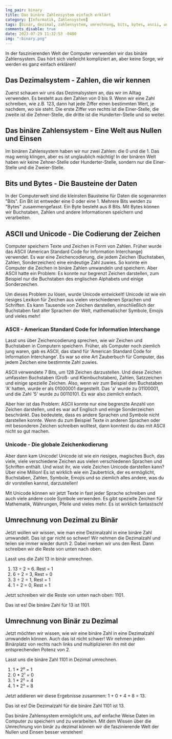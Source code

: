 ```yaml
---
lng_pair: binary
title: Das binäre Zahlensystem einfach erklärt
category: [Informatik, Zahlensystem]
tags: [binär, dezimal, zahlensystem, umrechnung, bits, bytes, ascii, unicode]
comments_disable: true
date: 2023-07-29 11:32:53 -0400
img: ":binary.png"
---
```


In der faszinierenden Welt der Computer verwenden wir das binäre Zahlensystem. Das hört sich vielleicht kompliziert an, aber keine Sorge, wir werden es ganz einfach erklären!

## Das Dezimalsystem - Zahlen, die wir kennen
Zuerst schauen wir uns das Dezimalsystem an, das wir im Alltag verwenden. Es besteht aus den Zahlen von 0 bis 9. Wenn wir eine Zahl schreiben, wie z.B. 123, dann hat jede Ziffer einen bestimmten Wert, je nachdem, wo sie steht. Die erste Ziffer von rechts ist die Einer-Stelle, die zweite ist die Zehner-Stelle, die dritte ist die Hunderter-Stelle und so weiter.

## Das binäre Zahlensystem - Eine Welt aus Nullen und Einsen
Im binären Zahlensystem haben wir nur zwei Zahlen: die 0 und die 1. Das mag wenig klingen, aber es ist unglaublich mächtig! In der binären Welt haben wir keine Zehner-Stelle oder Hunderter-Stelle, sondern nur die Einer-Stelle und die Zweier-Stelle.

## Bits und Bytes - Die Bausteine der Daten
In der Computerwelt sind die kleinsten Bausteine für Daten die sogenannten "Bits". Ein Bit ist entweder eine 0 oder eine 1. Mehrere Bits werden zu "Bytes" zusammengefasst. Ein Byte besteht aus 8 Bits. Mit Bytes können wir Buchstaben, Zahlen und andere Informationen speichern und verarbeiten.

## ASCII und Unicode - Die Codierung der Zeichen
Computer speichern Texte und Zeichen in Form von Zahlen. Früher wurde das ASCII (American Standard Code for Information Interchange) verwendet. Es war eine Zeichencodierung, die jedem Zeichen (Buchstaben, Zahlen, Sonderzeichen) eine eindeutige Zahl zuwies. So konnte ein Computer die Zeichen in binäre Zahlen umwandeln und speichern. Aber ASCII hatte ein Problem: Es konnte nur begrenzt Zeichen darstellen, zum Beispiel nur die Buchstaben des englischen Alphabets und einige Sonderzeichen.

Um dieses Problem zu lösen, wurde Unicode entwickelt! Unicode ist wie ein riesiges Lexikon für Zeichen aus vielen verschiedenen Sprachen und Schriften. Es kann Tausende von Zeichen darstellen, einschließlich der Buchstaben fast aller Sprachen der Welt, mathematischer Symbole, Emojis und vieles mehr!

### ASCII - American Standard Code for Information Interchange
Lasst uns über Zeichencodierung sprechen, wie wir Zeichen und Buchstaben in Computern speichern. Früher, als Computer noch ziemlich jung waren, gab es ASCII, das stand für 'American Standard Code for Information Interchange'. Es war so eine Art Zauberbuch für Computer, das jedem Zeichen eine bestimmte Zahl zuwies.

ASCII verwendete 7 Bits, um 128 Zeichen darzustellen. Und diese Zeichen umfassten Buchstaben (Groß- und Kleinbuchstaben), Zahlen, Satzzeichen und einige spezielle Zeichen. Also, wenn wir zum Beispiel den Buchstaben 'A' hatten, wurde er als 01000001 dargestellt. Das 'a' wurde zu 01100001, und die Zahl '5' wurde zu 00110101. Es war also ziemlich einfach.

Aber hier ist das Problem: ASCII konnte nur eine begrenzte Anzahl von Zeichen darstellen, und es war auf Englisch und einige Sonderzeichen beschränkt. Das bedeutete, dass es andere Sprachen und Symbole nicht darstellen konnte. Wenn du zum Beispiel Texte in anderen Sprachen oder mit besonderen Zeichen schreiben wolltest, dann konntest du das mit ASCII nicht so gut machen.

### Unicode - Die globale Zeichenkodierung
Aber dann kam Unicode! Unicode ist wie ein riesiges, magisches Buch, das viele, viele verschiedene Zeichen aus vielen verschiedenen Sprachen und Schriften enthält. Und wisst ihr, wie viele Zeichen Unicode darstellen kann? Über eine Million! Es ist wirklich wie ein Zaubertrick, der es ermöglicht, Buchstaben, Zahlen, Symbole, Emojis und so ziemlich alles andere, was du dir vorstellen kannst, darzustellen!

Mit Unicode können wir jetzt Texte in fast jeder Sprache schreiben und auch viele andere coole Symbole verwenden. Es gibt spezielle Zeichen für Mathematik, Währungen, Pfeile und vieles mehr. Es ist wirklich fantastisch!

## Umrechnung von Dezimal zu Binär
Jetzt wollen wir wissen, wie man eine Dezimalzahl in eine binäre Zahl umwandelt. Das ist gar nicht so schwer! Wir nehmen die Dezimalzahl und teilen sie immer wieder durch 2. Dabei merken wir uns den Rest. Dann schreiben wir die Reste von unten nach oben.

Lasst uns die Zahl 13 in binär umrechnen.

1. 13 ÷ 2 = 6. Rest = 1
2. 6 ÷ 2 = 3, Rest = 0
3. 3 ÷ 2 = 1, Rest = 1
4. 1 ÷ 2 = 0, Rest = 1

Jetzt schreiben wir die Reste von unten nach oben: 1101.

Das ist es! Die binäre Zahl für 13 ist 1101.

## Umrechnung von Binär zu Dezimal
Jetzt möchten wir wissen, wie wir eine binäre Zahl in eine Dezimalzahl umwandeln können. Auch das ist nicht schwer! Wir nehmen jeden Binärplatz von rechts nach links und multiplizieren ihn mit der entsprechenden Potenz von 2.

Lasst uns die binäre Zahl 1101 in Dezimal umrechnen.

1. 1 * 2⁰ = 1
2. 0 * 2¹ = 0
3. 1 * 2² = 4
4. 1 * 2³ = 8

Jetzt addieren wir diese Ergebnisse zusammen: 1 + 0 + 4 + 8 = 13.

Das ist es! Die Dezimalzahl für die binäre Zahl 1101 ist 13.

Das binäre Zahlensystem ermöglicht uns, auf einfache Weise Daten im Computer zu speichern und zu verarbeiten. Mit dem Wissen über die Umrechnung von binär zu dezimal können wir die faszinierende Welt der Nullen und Einsen besser verstehen!